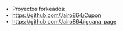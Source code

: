 * Proyectos forkeados:
* https://github.com/Jairo864/Cupon
* https://github.com/Jairo864/iguana_page